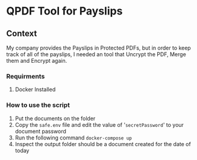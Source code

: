 # QPDF Tool for Payslips

## Context

My company provides the Payslips in Protected PDFs, but in order to keep track of all of the payslips, I needed an tool that Uncrypt the PDF, Merge them and Encrypt again.

### Requirments

1. Docker Installed

### How to use the script

1. Put the documents on the folder
2. Copy the  ```safe.env``` file and edit the value of '```secretPassword```' to your document password
3. Run the following command
    ```docker-compose up```
4. Inspect the output folder should be a document created for the date of today
